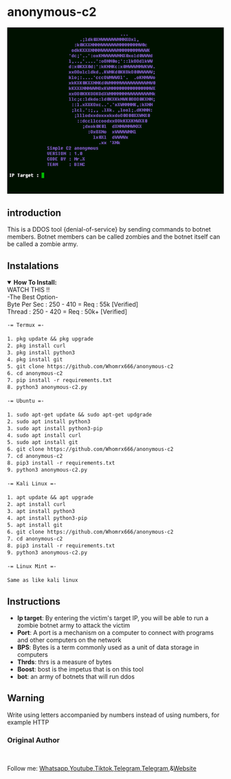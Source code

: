 # anonymous-c2
![anonymous-c2 preview](anonymous-c2.png)

## introduction
This is a DDOS tool {denial-of-service} by sending commands to botnet members. Botnet members can be called zombies and the botnet itself can be called a zombie army.

## Instalations
<details open>
    <summary><strong>How To Install:</strong></summary>
    WATCH THIS !!<br>
    -The Best Option-<br>
    Byte Per Sec : 250 - 410 = Req : 55k [Verified]<br>
    Thread : 250 - 420 = Req : 50k+ [Verified]<br>
    
    -= Termux =-

    1. pkg update && pkg upgrade
    2. pkg install curl
    3. pkg install python3
    4. pkg install git
    5. git clone https://github.com/Whomrx666/anonymous-c2
    6. cd anonymous-c2
    7. pip install -r requirements.txt
    8. python3 anonymous-c2.py

    -= Ubuntu =-

    1. sudo apt-get update && sudo apt-get updgrade
    2. sudo apt install python3
    3. sudo apt install python3-pip
    4. sudo apt install curl
    5. sudo apt install git
    6. git clone https://github.com/Whomrx666/anonymous-c2
    7. cd anonymous-c2
    8. pip3 install -r requirements.txt
    9. python3 anonymous-c2.py

    -= Kali Linux =-

    1. apt update && apt upgrade
    2. apt install curl
    3. apt install python3
    4. apt install python3-pip
    5. apt install git
    6. git clone https://github.com/Whomrx666/anonymous-c2
    7. cd anonymous-c2
    8. pip3 install -r requirements.txt
    9. python3 anonymous-c2.py

    -= Linux Mint =-

    Same as like kali linux

## Instructions
- **Ip target**: By entering the victim's target IP, you will be able to run a zombie botnet army to attack the victim
- **Port**: A port is a mechanism on a computer to connect with programs and other computers on the network
- **BPS**: Bytes is a term commonly used as a unit of data storage in computers
- **Thrds**: thrs is a measure of bytes
- **Boost**: bost is the impetus that is on this tool
- **bot**: an army of botnets that will run ddos



## Warning
Write using letters accompanied by numbers instead of using numbers, for example HTTP

### Original Author
<a href="https://github.com/Whomrx666"><img src="https://img.shields.io/badge/Original-Author-brightgreen.svg" alt=""/></a>

Follow me: [Whatsapp](https://wa.me/6287855190571),[Youtube](https://youtube.com/@whomrx666),[Tiktok](https://www.tiktok.com/@whomr.x),[Telegram](https://www.tiktok.com/@whomr.x),[Telegram](https://t.me/@Whomr_X),&[Website](https://whomrxhackers.blogspot.com/)
